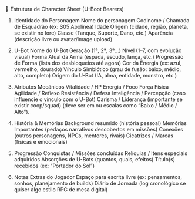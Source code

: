 📜 Estrutura de Character Sheet (U-Boot Bearers)

1. Identidade do Personagem
   Nome do personagem
   Codinome / Chamada de Esquadrão (ex: S05 Apolínea)
   Idade
   Origem (cidade, região, planeta, se existir no lore)
   Classe (Tanque, Suporte, Dano, etc.)
   Aparência (descrição livre ou avatar/image upload)

2. U-Bot
   Nome do U-Bot
   Geração (1ª, 2ª, 3ª…)
   Nível (1–7, com evolução visual)
   Forma Atual da Arma (espada, escudo, lança, etc.)
   Progressão de Forma (lista dos desbloqueios até agora)
   Cor da Energia (ex: azul, vermelho, dourado)
   Vínculo Simbiótico (grau de fusão: baixo, médio, alto, completo)
   Origem do U-Bot (IA, alma, entidade, monstro, etc.)

3. Atributos Mecânicos
   Vitalidade / HP
   Energia / Foco
   Força Física
   Agilidade / Reflexo
   Resistência / Defesa
   Inteligência / Percepção (caso influencie o vínculo com o U-Bot)
   Carisma / Liderança (importante se existir coop/squad)
   (deve ser em ou escalas como “Baixo / Médio / Alto”).

4. História & Memórias
   Background resumido (história pessoal)
   Memórias Importantes (pedaços narrativos descobertos em missões)
   Conexões (outros personagens, NPCs, mentores, rivais)
   Cicatrizes / Marcas (físicas e emocionais)

5. Progressão
   Conquistas / Missões concluídas
   Relíquias / Itens especiais adquiridos
   Absorções de U-Bots (quantos, quais, efeitos)
   Título(s) recebidos (ex: “Portador do Sol”)

6. Notas Extras do Jogador
   Espaço para escrita livre (ex: pensamentos, sonhos, planejamento de builds)
   Diário de Jornada (log cronológico se quiser algo estilo RPG de mesa digital)
